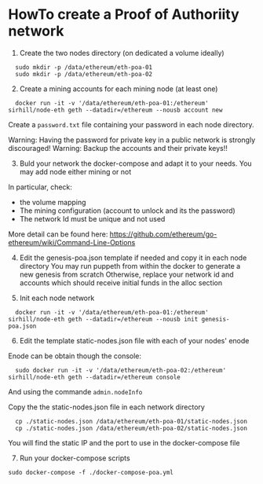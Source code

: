 
# HowTo create a Proof of Authoriity network

1. Create the two nodes directory (on dedicated a volume ideally)

```
  sudo mkdir -p /data/ethereum/eth-poa-01
  sudo mkdir -p /data/ethereum/eth-poa-02
```

2. Create a mining accounts for each mining node (at least one)

```
  docker run -it -v '/data/ethereum/eth-poa-01:/ethereum' sirhill/node-eth geth --datadir=/ethereum --nousb account new
```

Create a `password.txt` file containing your password in each node directory.

Warning: Having the password for private key in a public network is strongly discouraged!
Warning: Backup the accounts and their private keys!!

3. Buld your network the docker-compose and adapt it to your needs.
You may add node either mining or not

In particular, check:
- the volume mapping
- The mining configuration (account to unlock and its the password)
- The network Id must be unique and not used 

More detail can be found here:
https://github.com/ethereum/go-ethereum/wiki/Command-Line-Options

4. Edit the genesis-poa.json template if needed and copy it in each node directory
You may run puppeth from within the docker to generate a new genesis from scratch
Otherwise, replace your network id and accounts which should receive initial funds in the alloc section

5. Init each node network

```
  docker run -it -v '/data/ethereum/eth-poa-01:/ethereum' sirhill/node-eth geth --datadir=/ethereum --nousb init genesis-poa.json
```

6. Edit the template static-nodes.json file with each of your nodes' enode

Enode can be obtain though the console:
```
  sudo docker run -it -v '/data/ethereum/eth-poa-02:/ethereum' sirhill/node-eth geth --datadir=/ethereum console
```

And using the commande `admin.nodeInfo`

Copy the the static-nodes.json file in each network directory
```
  cp ./static-nodes.json /data/ethereum/eth-poa-01/static-nodes.json
  cp ./static-nodes.json /data/ethereum/eth-poa-02/static-nodes.json
```

You will find the static IP and the port to use in the docker-compose file

7. Run your docker-compose scripts

```
sudo docker-compose -f ./docker-compose-poa.yml 
```
